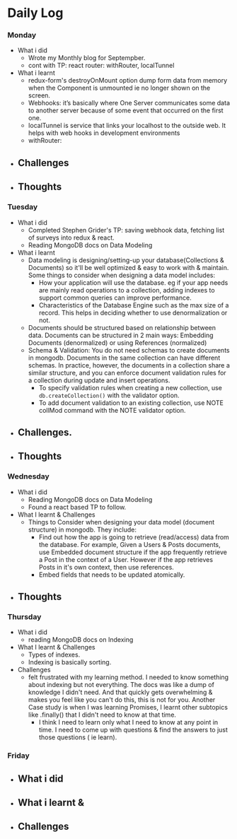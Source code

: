 # Daily Log

### Monday
- What i did
  - Wrote my Monthly blog for Septempber.
  - cont with TP: react router: withRouter, localTunnel
- What i learnt
  - redux-form's destroyOnMount option dump form data from memory when the Component is unmounted ie no longer shown
  on the screen.
  - Webhooks: it’s basically where One Server communicates some data to another server because of some event that occurred on the first one.
  - localTunnel is service that links your localhost to the outside web. It helps with web hooks in development environments
  - withRouter:
- Challenges
  -  
- Thoughts
  - 

### Tuesday
- What i did
  - Completed Stephen Grider's TP: saving webhook data, fetching list of surveys into redux & react.
  - Reading MongoDB docs on Data Modeling
- What i learnt
  - Data modeling is designing/setting-up your database(Collections & Documents) so it'll be well optimized & easy to work with & maintain. Some things to consider when designing a data model includes:
    - How your application will use the database. eg if your app needs are mainly read operations to a collection, adding indexes to support common queries can improve performance.
    - Characteristics of the Database Engine such as the max size of a record. This helps in deciding whether to use denormalization or not.
  - Documents should be structured based on relationship between data. Documents can be structured in 2 main ways: Embedding Documents (denormalized) or using References (normalized)
  - Schema & Validation: You do not need schemas to create documents in mongodb. Documents in the same collection can have different schemas. In practice, however, the documents in a collection share a similar structure, and you can enforce document validation rules for a collection during update and insert operations.
    - To specify validation rules when creating a new collection, use `db.createCollection()` with the validator option.
    - To add document validation to an existing collection, use NOTE collMod command with the NOTE  validator option.
- Challenges.
  - 
- Thoughts
  - 
### Wednesday
- What i did
  - Reading MongoDB docs on Data Modeling
  - Found a react based TP to follow.
- What I learnt & Challenges
  - Things to Consider when designing your data model (document structure) in mongodb. They include:
    - Find out how the app is going to retrieve (read/access) data from the database. For example, Given a Users & Posts documents, use Embedded document structure if the app frequently retrieve a Post in the context of a User. However if the app retrieves Posts in it's own context, then use references.
    - Embed fields that needs to be updated atomically.
- Thoughts
  - 

### Thursday
- What i did
  - reading MongoDB docs on Indexing
- What I learnt & Challenges
  - Types of indexes.
  - Indexing is basically sorting.
- Challenges
  - felt frustrated with my learning method. I needed to know something about indexing but not everything. The docs was like a dump of knowledge I didn't need. And that quickly gets overwhelming & makes you feel like you can't do this, this is not for you. Another Case study is when I was learning Promises, I learnt other subtopics like .finally() that I didn't need to know at that time.
    - I think I need to learn only what I need to know at any point in time. I need to come up with questions & find the answers to just those questions ( ie learn).
 
  


### Friday
- What i did
  - 
- What i learnt & 
  - 
- Challenges
  - 
 
  
 
